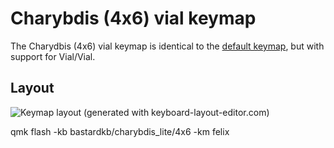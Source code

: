 # Charybdis (4x6) vial keymap

The Charydbis (4x6) vial keymap is identical to the [default
keymap](../default), but with support for Vial/Vial.

## Layout

![Keymap layout (generated with keyboard-layout-editor.com)](https://i.imgur.com/hHqJhkA.png)


qmk flash -kb bastardkb/charybdis_lite/4x6 -km felix